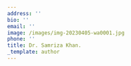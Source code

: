 ```yaml
---
address: ''
bio: ''
email: ''
image: /images/img-20230405-wa0001.jpg
phone: ''
title: Dr. Samriza Khan.
_template: author
---
```



